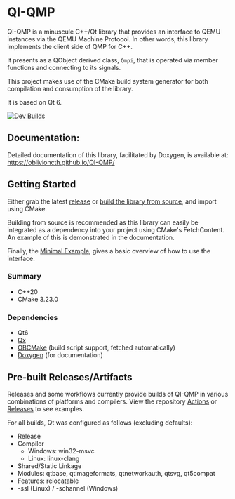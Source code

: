 # QI-QMP
QI-QMP is a minuscule C++/Qt library that provides an interface to QEMU instances via the QEMU Machine Protocol. In other words, this library implements the client side of QMP for C++.

It presents as a QObject derived class, `Qmpi`, that is operated via member functions and connecting to its signals.

This project makes use of the CMake build system generator for both compilation and consumption of the library.

It is based on Qt 6.

[![Dev Builds](https://github.com/oblivioncth/QI-QMP/actions/workflows/build-project.yml/badge.svg?branch=dev)](https://github.com/oblivioncth/QI-QMP/actions/workflows/build-project.yml)

## Documentation:
Detailed documentation of this library, facilitated by Doxygen, is available at: https://oblivioncth.github.io/QI-QMP/

## Getting Started
Either grab the latest [release](https://github.com/oblivioncth/QI-QMP/releases/) or [build the library from source](https://oblivioncth.github.io/QI-QMP/index.html#autotoc_md4), and import using CMake.

Building from source is recommended as this library can easily be integrated as a dependency into your project using CMake's FetchContent. An example of this is demonstrated in the documentation.

Finally, the [Minimal Example](https://oblivioncth.github.io/QI-QMP/index.html#autotoc_md3), gives a basic overview of how to use the interface.

### Summary

 - C++20
 - CMake 3.23.0

### Dependencies
- Qt6
- [Qx](https://github.com/oblivioncth/Qx/)
- [OBCMake](https://github.com/oblivioncth/OBCmake) (build script support, fetched automatically)
- [Doxygen](https://www.doxygen.nl/)  (for documentation)

## Pre-built Releases/Artifacts

Releases and some workflows currently provide builds of QI-QMP in various combinations of platforms and compilers. View the repository [Actions](https://github.com/oblivioncth/QI-QMP/actions) or [Releases](https://github.com/oblivioncth/QI-QMP/releases) to see examples.

For all builds, Qt was configured as follows (excluding defaults):

 - Release
 - Compiler
    - Windows: win32-msvc
    - Linux: linux-clang
 - Shared/Static Linkage
 - Modules: qtbase, qtimageformats, qtnetworkauth, qtsvg, qt5compat
 - Features: relocatable
 - -ssl (Linux) / -schannel (Windows)
